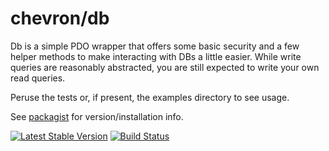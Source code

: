 # chevron/db

Db is a simple PDO wrapper that offers some basic security and a few
helper methods to make interacting with DBs a little easier. While write queries
are reasonably abstracted, you are still expected to write your own read
queries.

Peruse the tests or, if present, the examples directory to see usage.

See [packagist](https://packagist.org/packages/chevron/db) for version/installation info.

[![Latest Stable Version](https://poser.pugx.org/chevron/db/v/stable.svg)](https://packagist.org/packages/chevron/db)
[![Build Status](https://travis-ci.org/chevronphp/db.svg?branch=master)](https://travis-ci.org/chevronphp/db)





